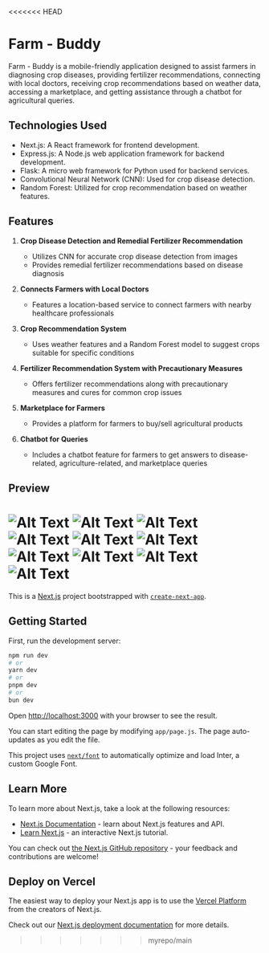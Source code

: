 <<<<<<< HEAD
# Farm - Buddy

Farm - Buddy is a mobile-friendly application designed to assist farmers in diagnosing crop diseases, providing fertilizer recommendations, connecting with local doctors, receiving crop recommendations based on weather data, accessing a marketplace, and getting assistance through a chatbot for agricultural queries.

## Technologies Used

- Next.js: A React framework for frontend development.
- Express.js: A Node.js web application framework for backend development.
- Flask: A micro web framework for Python used for backend services.
- Convolutional Neural Network (CNN): Used for crop disease detection.
- Random Forest: Utilized for crop recommendation based on weather features.

## Features

1. **Crop Disease Detection and Remedial Fertilizer Recommendation**
   - Utilizes CNN for accurate crop disease detection from images
   - Provides remedial fertilizer recommendations based on disease diagnosis

2. **Connects Farmers with Local Doctors**
   - Features a location-based service to connect farmers with nearby healthcare professionals

3. **Crop Recommendation System**
   - Uses weather features and a Random Forest model to suggest crops suitable for specific conditions

4. **Fertilizer Recommendation System with Precautionary Measures**
   - Offers fertilizer recommendations along with precautionary measures and cures for common crop issues

5. **Marketplace for Farmers**
   - Provides a platform for farmers to buy/sell agricultural products

6. **Chatbot for Queries**
   - Includes a chatbot feature for farmers to get answers to disease-related, agriculture-related, and marketplace queries

## Preview

![Alt Text](Images/Page-1.png)
![Alt Text](Images/Page-2.png)
![Alt Text](Images/Page-3.png)
![Alt Text](Images/Page-4.png)
![Alt Text](Images/Page-5.png)
![Alt Text](Images/Page-6.png)
![Alt Text](Images/Page-7.png)
![Alt Text](Images/Page-8.png)
![Alt Text](Images/Page-9.png)
![Alt Text](Images/Page-10.png)
=======
This is a [Next.js](https://nextjs.org/) project bootstrapped with [`create-next-app`](https://github.com/vercel/next.js/tree/canary/packages/create-next-app).

## Getting Started

First, run the development server:

```bash
npm run dev
# or
yarn dev
# or
pnpm dev
# or
bun dev
```

Open [http://localhost:3000](http://localhost:3000) with your browser to see the result.

You can start editing the page by modifying `app/page.js`. The page auto-updates as you edit the file.

This project uses [`next/font`](https://nextjs.org/docs/basic-features/font-optimization) to automatically optimize and load Inter, a custom Google Font.

## Learn More

To learn more about Next.js, take a look at the following resources:

- [Next.js Documentation](https://nextjs.org/docs) - learn about Next.js features and API.
- [Learn Next.js](https://nextjs.org/learn) - an interactive Next.js tutorial.

You can check out [the Next.js GitHub repository](https://github.com/vercel/next.js/) - your feedback and contributions are welcome!

## Deploy on Vercel

The easiest way to deploy your Next.js app is to use the [Vercel Platform](https://vercel.com/new?utm_medium=default-template&filter=next.js&utm_source=create-next-app&utm_campaign=create-next-app-readme) from the creators of Next.js.

Check out our [Next.js deployment documentation](https://nextjs.org/docs/deployment) for more details.
>>>>>>> myrepo/main

